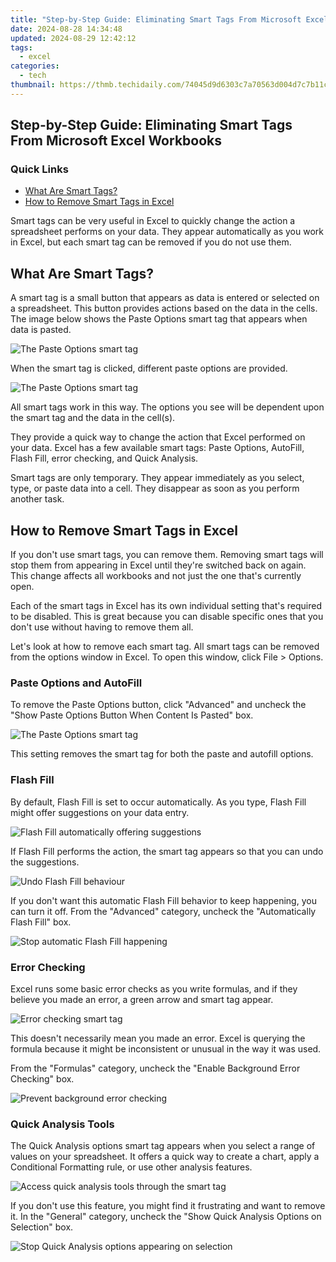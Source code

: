 ```yaml
---
title: "Step-by-Step Guide: Eliminating Smart Tags From Microsoft Excel Workbooks"
date: 2024-08-28 14:34:48
updated: 2024-08-29 12:42:12
tags:
  - excel
categories:
  - tech
thumbnail: https://thmb.techidaily.com/74045d9d6303c7a70563d004d7c7b11c2909530a50d24fd1a27318344d95b256.jpg
---
```


## Step-by-Step Guide: Eliminating Smart Tags From Microsoft Excel Workbooks

### Quick Links

* [What Are Smart Tags?](https://instagram-videos.techidaily.com/a-step-by-step-approach-for-properly-placing-music-emojis-in-instagram-for-2024/)
* [How to Remove Smart Tags in Excel](https://fox-friendly.techidaily.com/new-unlock-creative-potential-adding-text-to-windowsmac-images-for-2024/)

 Smart tags can be very useful in Excel to quickly change the action a spreadsheet performs on your data. They appear automatically as you work in Excel, but each smart tag can be removed if you do not use them.

##  What Are Smart Tags?

 A smart tag is a small button that appears as data is entered or selected on a spreadsheet. This button provides actions based on the data in the cells. The image below shows the Paste Options smart tag that appears when data is pasted.

![The Paste Options smart tag](https://static1.howtogeekimages.com/wordpress/wp-content/uploads/2019/10/paste-options.png) 

 When the smart tag is clicked, different paste options are provided.

![The Paste Options smart tag](https://static1.howtogeekimages.com/wordpress/wp-content/uploads/2019/10/paste-options.png) 

 All smart tags work in this way. The options you see will be dependent upon the smart tag and the data in the cell(s).

 They provide a quick way to change the action that Excel performed on your data. Excel has a few available smart tags: Paste Options, AutoFill, Flash Fill, error checking, and Quick Analysis.

 Smart tags are only temporary. They appear immediately as you select, type, or paste data into a cell. They disappear as soon as you perform another task.

##  How to Remove Smart Tags in Excel

 If you don't use smart tags, you can remove them. Removing smart tags will stop them from appearing in Excel until they're switched back on again. This change affects all workbooks and not just the one that's currently open.

 Each of the smart tags in Excel has its own individual setting that's required to be disabled. This is great because you can disable specific ones that you don't use without having to remove them all.

 Let's look at how to remove each smart tag. All smart tags can be removed from the options window in Excel. To open this window, click File > Options.

###  Paste Options and AutoFill

 To remove the Paste Options button, click "Advanced" and uncheck the "Show Paste Options Button When Content Is Pasted" box.

![The Paste Options smart tag](https://static1.howtogeekimages.com/wordpress/wp-content/uploads/2019/10/paste-options.png) 

 This setting removes the smart tag for both the paste and autofill options.

###  Flash Fill

 By default, Flash Fill is set to occur automatically. As you type, Flash Fill might offer suggestions on your data entry.

![Flash Fill automatically offering suggestions](https://static1.howtogeekimages.com/wordpress/wp-content/uploads/2019/10/flash-fill-automatic.png) 

 If Flash Fill performs the action, the smart tag appears so that you can undo the suggestions.

![Undo Flash Fill behaviour](https://static1.howtogeekimages.com/wordpress/wp-content/uploads/2019/10/reverse-flash-fill.png) 

 If you don't want this automatic Flash Fill behavior to keep happening, you can turn it off. From the "Advanced" category, uncheck the "Automatically Flash Fill" box.

![Stop automatic Flash Fill happening](https://static1.howtogeekimages.com/wordpress/wp-content/uploads/2019/10/flash-fill.png) 

###  Error Checking

 Excel runs some basic error checks as you write formulas, and if they believe you made an error, a green arrow and smart tag appear.

![Error checking smart tag](https://static1.howtogeekimages.com/wordpress/wp-content/uploads/2019/10/error-checking-tag.png) 

 This doesn't necessarily mean you made an error. Excel is querying the formula because it might be inconsistent or unusual in the way it was used.

 From the "Formulas" category, uncheck the "Enable Background Error Checking" box.

![Prevent background error checking](https://static1.howtogeekimages.com/wordpress/wp-content/uploads/2019/10/error-checking.png) 

###  Quick Analysis Tools

 The Quick Analysis options smart tag appears when you select a range of values on your spreadsheet. It offers a quick way to create a chart, apply a Conditional Formatting rule, or use other analysis features.

![Access quick analysis tools through the smart tag](https://static1.howtogeekimages.com/wordpress/wp-content/uploads/2019/10/quick-analysis-smart-tag.png) 

 If you don't use this feature, you might find it frustrating and want to remove it. In the "General" category, uncheck the "Show Quick Analysis Options on Selection" box.

![Stop Quick Analysis options appearing on selection](https://static1.howtogeekimages.com/wordpress/wp-content/uploads/2019/10/quick-analysis.png)

<ins class="adsbygoogle"
     style="display:block"
     data-ad-format="autorelaxed"
     data-ad-client="ca-pub-7571918770474297"
     data-ad-slot="1223367746"></ins>



<ins class="adsbygoogle"
     style="display:block"
     data-ad-client="ca-pub-7571918770474297"
     data-ad-slot="8358498916"
     data-ad-format="auto"
     data-full-width-responsive="true"></ins>
